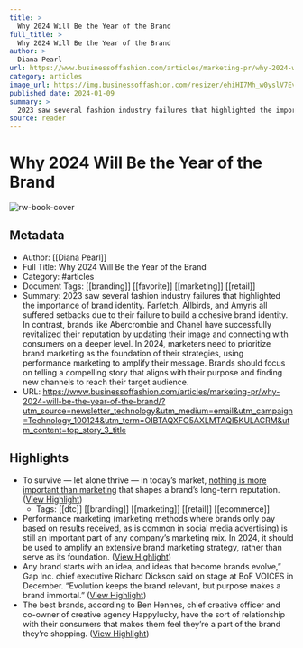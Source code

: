 ```yaml
---
title: >
  Why 2024 Will Be the Year of the Brand
full_title: >
  Why 2024 Will Be the Year of the Brand
author: >
  Diana Pearl
url: https://www.businessoffashion.com/articles/marketing-pr/why-2024-will-be-the-year-of-the-brand/?utm_source=newsletter_technology&utm_medium=email&utm_campaign=Technology_100124&utm_term=OIBTAQXFO5AXLMTAQI5KULACRM&utm_content=top_story_3_title
category: articles
image_url: https://img.businessoffashion.com/resizer/ehiHI7Mh_w0yslV7EvAgT6Wp7Nw=/1200x630/filters:format(jpg):quality(70)/cloudfront-eu-central-1.images.arcpublishing.com/businessoffashion/F67HA6OV6VAULB4WNKZ47FMXYY.jpg
published_date: 2024-01-09
summary: >
  2023 saw several fashion industry failures that highlighted the importance of brand identity. Farfetch, Allbirds, and Amyris all suffered setbacks due to their failure to build a cohesive brand identity. In contrast, brands like Abercrombie and Chanel have successfully revitalized their reputation by updating their image and connecting with consumers on a deeper level. In 2024, marketers need to prioritize brand marketing as the foundation of their strategies, using performance marketing to amplify their message. Brands should focus on telling a compelling story that aligns with their purpose and finding new channels to reach their target audience.
source: reader
---
```

# Why 2024 Will Be the Year of the Brand

![rw-book-cover](https://img.businessoffashion.com/resizer/ehiHI7Mh_w0yslV7EvAgT6Wp7Nw=/1200x630/filters:format(jpg):quality(70)/cloudfront-eu-central-1.images.arcpublishing.com/businessoffashion/F67HA6OV6VAULB4WNKZ47FMXYY.jpg)

## Metadata
- Author: [[Diana Pearl]]
- Full Title: Why 2024 Will Be the Year of the Brand
- Category: #articles
- Document Tags: [[branding]] [[favorite]] [[marketing]] [[retail]] 
- Summary: 2023 saw several fashion industry failures that highlighted the importance of brand identity. Farfetch, Allbirds, and Amyris all suffered setbacks due to their failure to build a cohesive brand identity. In contrast, brands like Abercrombie and Chanel have successfully revitalized their reputation by updating their image and connecting with consumers on a deeper level. In 2024, marketers need to prioritize brand marketing as the foundation of their strategies, using performance marketing to amplify their message. Brands should focus on telling a compelling story that aligns with their purpose and finding new channels to reach their target audience.
- URL: https://www.businessoffashion.com/articles/marketing-pr/why-2024-will-be-the-year-of-the-brand/?utm_source=newsletter_technology&utm_medium=email&utm_campaign=Technology_100124&utm_term=OIBTAQXFO5AXLMTAQI5KULACRM&utm_content=top_story_3_title

## Highlights
- To survive — let alone thrive — in today’s market, [nothing is more important than marketing](https://www.businessoffashion.com/articles/marketing-pr/how-marketers-should-spend-their-budgets-in-2023/) that shapes a brand’s long-term reputation. ([View Highlight](https://read.readwise.io/read/01hkz1yx5v90tmh5fn982fcdm5))
    - Tags: [[dtc]] [[branding]] [[marketing]] [[retail]] [[ecommerce]] 
- Performance marketing (marketing methods where brands only pay based on results received, as is common in social media advertising) is still an important part of any company’s marketing mix. In 2024, it should be used to amplify an extensive brand marketing strategy, rather than serve as its foundation. ([View Highlight](https://read.readwise.io/read/01hkz1zk8nnap7pf3tpnv5r7ch))
- Any brand starts with an idea, and ideas that become brands evolve,” Gap Inc. chief executive Richard Dickson said on stage at BoF VOICES in December. “Evolution keeps the brand relevant, but purpose makes a brand immortal.” ([View Highlight](https://read.readwise.io/read/01hkz211qhz67gb7143qp8tbh4))
- The best brands, according to Ben Hennes, chief creative officer and co-owner of creative agency Happylucky, have the sort of relationship with their consumers that makes them feel they’re a part of the brand they’re shopping. ([View Highlight](https://read.readwise.io/read/01hkz24f01jthj9gd0xsnbswjs))


